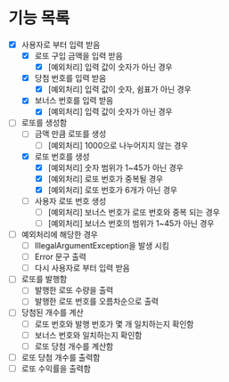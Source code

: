 # 기능 목록
- [x] 사용자로 부터 입력 받음
  - [x] 로또 구입 금액을 입력 받음
    - [x] [예외처리] 입력 값이 숫자가 아닌 경우
  - [x] 당첨 번호를 입력 받음
    - [x] [예외처리] 입력 값이 숫자, 쉼표가 아닌 경우
  - [x] 보너스 번호를 입력 받음
    - [x] [예외처리] 입력 값이 숫자가 아닌 경우
- [ ] 로또를 생성함
  - [ ] 금액 만큼 로또를 생성
    - [ ] [예외처리] 1000으로 나누어지지 않는 경우
  - [x] 로또 번호를 생성 
    - [x] [예외처리] 숫자 범위가 1~45가 아닌 경우
    - [x] [예외처리] 로또 번호가 중복될 경우
    - [x] [예외처리] 로또 번호가 6개가 아닌 경우
  - [ ] 사용자 로또 번호 생성
    - [ ] [예외처리] 보너스 번호가 로또 번호와 중복 되는 경우
    - [ ] [예외처리] 보너스 번호의 범위가 1~45가 아닌 경우
- [ ] 예외처리에 해당한 경우
  - [ ] IllegalArgumentException을 발생 시킴
  - [ ] Error 문구 출력
  - [ ] 다시 사용자로 부터 입력 받음
- [ ] 로또를 발행함
  - [ ] 발행한 로또 수량을 출력
  - [ ] 발행한 로또 번호를 오름차순으로 출력
- [ ] 당첨된 개수를 계산
  - [ ] 로또 번호와 발행 번호가 몇 개 일치하는지 확인함
  - [ ] 보너스 번호와 일치하는지 확인함
  - [ ] 로또 당첨 개수를 계산함
- [ ] 로또 당첨 개수를 출력함
- [ ] 로또 수익률을 출력함